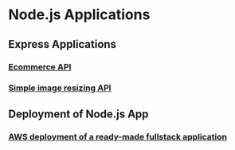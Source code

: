 # Node.js Applications

## Express Applications
### [Ecommerce API](https://github.com/Mo-Foula/Storefront-API)
### [Simple image resizing API](https://github.com/Mo-Foula/Image-Resizing-API-Node-JS)

## Deployment of Node.js App
### [AWS deployment of a ready-made fullstack application](https://github.com/Mo-Foula/AWS-CircleCI-Nodejs-Fullstack-Application-deployment)

